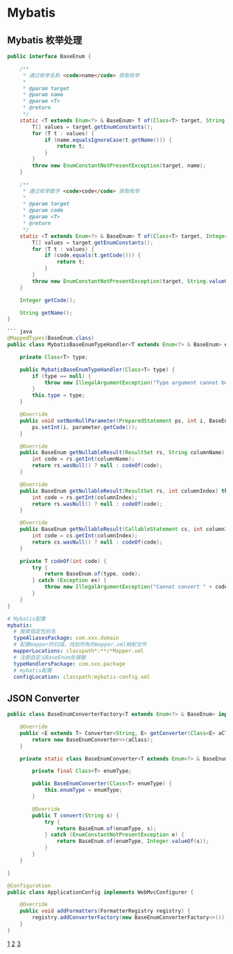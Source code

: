 # Mybatis

## Mybatis 枚举处理

```java
public interface BaseEnum {

    /**
     * 通过枚举名称 <code>name</code> 获取枚举
     *
     * @param target
     * @param name
     * @param <T>
     * @return
     */
    static <T extends Enum<?> & BaseEnum> T of(Class<T> target, String name) {
        T[] values = target.getEnumConstants();
        for (T t : values) {
            if (name.equalsIgnoreCase(t.getName())) {
                return t;
            }
        }
        throw new EnumConstantNotPresentException(target, name);
    }

    /**
     * 通过枚举数字 <code>code</code> 获取枚举
     *
     * @param target
     * @param code
     * @param <T>
     * @return
     */
    static <T extends Enum<?> & BaseEnum> T of(Class<T> target, Integer code) {
        T[] values = target.getEnumConstants();
        for (T t : values) {
            if (code.equals(t.getCode())) {
                return t;
            }
        }
        throw new EnumConstantNotPresentException(target, String.valueOf(code));
    }

    Integer getCode();

    String getName();
}

``` java
@MappedTypes(BaseEnum.class)
public class MybatisBaseEnumTypeHandler<T extends Enum<?> & BaseEnum> extends BaseTypeHandler<BaseEnum> {

    private Class<T> type;

    public MybatisBaseEnumTypeHandler(Class<T> type) {
        if (type == null) {
            throw new IllegalArgumentException("Type argument cannot be null");
        }
        this.type = type;
    }

    @Override
    public void setNonNullParameter(PreparedStatement ps, int i, BaseEnum parameter, JdbcType jdbcType) throws SQLException {
        ps.setInt(i, parameter.getCode());
    }

    @Override
    public BaseEnum getNullableResult(ResultSet rs, String columnName) throws SQLException {
        int code = rs.getInt(columnName);
        return rs.wasNull() ? null : codeOf(code);
    }

    @Override
    public BaseEnum getNullableResult(ResultSet rs, int columnIndex) throws SQLException {
        int code = rs.getInt(columnIndex);
        return rs.wasNull() ? null : codeOf(code);
    }

    @Override
    public BaseEnum getNullableResult(CallableStatement cs, int columnIndex) throws SQLException {
        int code = cs.getInt(columnIndex);
        return cs.wasNull() ? null : codeOf(code);
    }

    private T codeOf(int code) {
        try {
            return BaseEnum.of(type, code);
        } catch (Exception ex) {
            throw new IllegalArgumentException("Cannot convert " + code + " to " + type.getSimpleName() + " by code value.", ex);
        }
    }
}
```

```yml
# Mybatis配置
mybatis:
  # 搜索指定包别名
  typeAliasesPackage: com.xxx.domain
  # 配置mapper的扫描，找到所有的mapper.xml映射文件
  mapperLocations: classpath*:**/*Mapper.xml
  # 注册自定义BaseEnum处理器
  typeHandlersPackage: com.xxx.package
  # mybatis配置
  configLocation: classpath:mybatis-config.xml
```

## JSON Converter

```java
public class BaseEnumConverterFactory<T extends Enum<?> & BaseEnum> implements ConverterFactory<String, T> {

    @Override
    public <E extends T> Converter<String, E> getConverter(Class<E> aClass) {
        return new BaseEnumConverter<>(aClass);
    }

    private static class BaseEnumConverter<T extends Enum<?> & BaseEnum> implements Converter<String, T> {

        private final Class<T> enumType;

        public BaseEnumConverter(Class<T> enumType) {
            this.enumType = enumType;
        }

        @Override
        public T convert(String s) {
            try {
                return BaseEnum.of(enumType, s);
            } catch (EnumConstantNotPresentException e) {
                return BaseEnum.of(enumType, Integer.valueOf(s));
            }
        }
    }

}

@Configuration
public class ApplicationConfig implements WebMvcConfigurer {

    @Override
    public void addFormatters(FormatterRegistry registry) {
        registry.addConverterFactory(new BaseEnumConverterFactory<>());
    }
}

```

[1](https://feiyizhan.github.io/mybatis%20/2019/05/29/MyBatis-TypeHandler%E7%9A%84%E7%AC%94%E8%AE%B0.html)
[2](https://yulaiz.com/java-mysql-enum/)
[3](https://segmentfault.com/a/1190000010755321)
